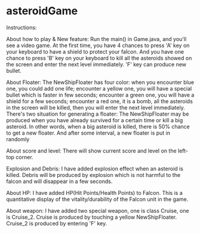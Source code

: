 # asteroidGame
Instructions:

About how to play & New feature:
Run the main() in Game.java, and you'll see a video game. At the first time, you have 4 chances to press 'A' key on your
keyboard to have a shield to protect your falcon. And you have one chance to press 'B' key on your keyboard to kill all
the asteroids showed on the screen and enter the next level immediately. 'F' key can produce new bullet.


About Floater:
The NewShipFloater has four color: when you encounter blue one, you could add one life; encounter a yellow one, you will
have a special bullet which is faster in few seconds; encounter a green one, you will have a shield for a few seconds;
encounter a red one, it is a bomb, all the asteroids in the screen will be killed, then you will enter the next level
immediately.
There's two situation for generating a floater: The NewShipFloater may be produced when you have already survived for
a certain time or kill a big asteroid. In other words, when a big asteroid is killed, there is 50% chance to get a new
floater. And after some interval, a new floater is put in randomly


About score and level:
There will show current score and level on the left-top corner.


Explosion and Debris:
I have added explosion effect when an asteroid is killed. Debris will be produced by explosion which is not harmful to
the falcon and will disappear in a few seconds.


About HP:
I have added HP(Hit Points/Health Points) to Falcon. This is a quantitative display of the vitality/durability of the
Falcon unit in the game.


About weapon:
I have added two special weapon, one is class Cruise, one is Cruise_2. Cruise is produced by touching a yellow
NewShipFloater. Cruise_2 is produced by entering 'F' key.
